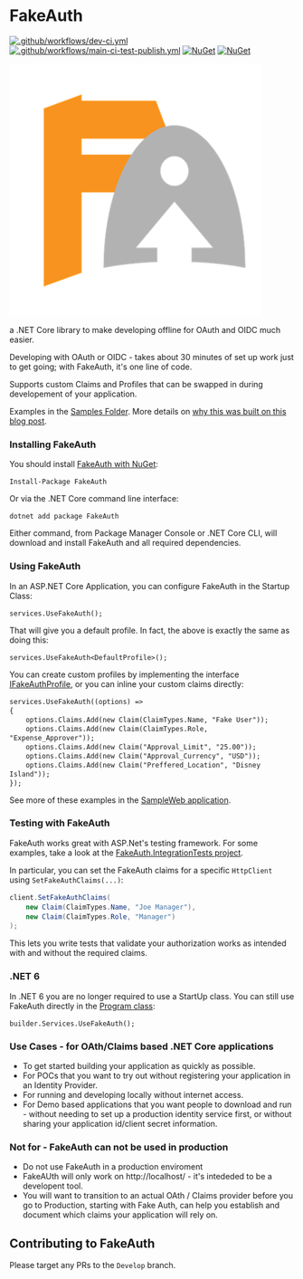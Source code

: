 # FakeAuth

[![.github/workflows/dev-ci.yml](https://github.com/calebjenkins/FakeAuth/actions/workflows/dev-ci.yml/badge.svg?branch=Develop)](https://github.com/calebjenkins/FakeAuth/actions/workflows/dev-ci.yml)
[![.github/workflows/main-ci-test-publish.yml](https://github.com/calebjenkins/FakeAuth/actions/workflows/main-ci-test-publish.yml/badge.svg?branch=main)](https://github.com/calebjenkins/FakeAuth/actions/workflows/main-ci-test-publish.yml)
[![NuGet](https://img.shields.io/nuget/dt/fakeauth.svg)](https://www.nuget.org/packages/fakeauth) 
[![NuGet](https://img.shields.io/nuget/vpre/fakeauth.svg)](https://www.nuget.org/packages/fakeauth)


![FakeAuth Logo](./assets/logo/FakeAuth_med.png "FakeAuth - for simple oAuth .NET 6 development")

a .NET Core library to make developing offline for OAuth and OIDC much easier. 

Developing with OAuth or OIDC - takes about 30 minutes of set up work just to get going; with FakeAuth, it's one line of code.  

Supports custom Claims and Profiles that can be swapped in during developement of your application. 

Examples in the [Samples Folder](https://github.com/calebjenkins/FakeAuth/tree/main/Samples).    More details on [why this was built on this blog post](https://developingux.com/introducing-fakeauth/).

### Installing FakeAuth

You should install [FakeAuth with NuGet](https://www.nuget.org/packages/FakeAuth):

    Install-Package FakeAuth
    
Or via the .NET Core command line interface:

    dotnet add package FakeAuth

Either command, from Package Manager Console or .NET Core CLI, will download and install FakeAuth and all required dependencies.

### Using FakeAuth

In an ASP.NET Core Application, you can configure FakeAuth in the Startup Class:

    services.UseFakeAuth();

That will give you a default profile. In fact, the above is exactly the same as doing this:

    services.UseFakeAuth<DefaultProfile>();

You can create custom profiles by implementing the interface [IFakeAuthProfile](https://github.com/calebjenkins/FakeAuth/blob/main/src/FakeAuth/Profiles/IFakeAuthProfile.cs),
or you can inline your custom claims directly:

    services.UseFakeAuth((options) =>
    {
		options.Claims.Add(new Claim(ClaimTypes.Name, "Fake User"));
		options.Claims.Add(new Claim(ClaimTypes.Role, "Expense_Approver"));
		options.Claims.Add(new Claim("Approval_Limit", "25.00"));
		options.Claims.Add(new Claim("Approval_Currency", "USD"));
		options.Claims.Add(new Claim("Preffered_Location", "Disney Island"));
	});

See more of these examples in the [SampleWeb application](https://github.com/calebjenkins/FakeAuth/tree/main/Samples/FakeAuth.SampleWeb).

### Testing with FakeAuth

FakeAuth works great with ASP.Net's testing framework. For some examples, take a look at the
[FakeAuth.IntegrationTests project](https://github.com/calebjenkins/FakeAuth/blob/main/Tests/FakeAuth.IntegrationTests).

In particular, you can set the FakeAuth claims for a specific `HttpClient` using `SetFakeAuthClaims(...)`:

```csharp
client.SetFakeAuthClaims(
    new Claim(ClaimTypes.Name, "Joe Manager"),
    new Claim(ClaimTypes.Role, "Manager")
);
```
This lets you write tests that validate your authorization works as intended with and without the required claims.

### .NET 6

In .NET 6 you are no longer required to use a StartUp class. You can still use FakeAuth directly in the [Program class](https://github.com/calebjenkins/FakeAuth/blob/main/Samples/nuget.SampleWeb6.0/Program.cs):

    builder.Services.UseFakeAuth();

### Use Cases - for OAth/Claims based .NET Core applications

- To get started building your application as quickly as possible.
- For POCs that you want to try out without registering your application in an Identity Provider.
- For running and developing locally without internet access.
- For Demo based applications that you want people to download and run - without needing to set up a production identity service first, or without sharing your application id/client secret information. 

### Not for - FakeAuth can not be used in production
- Do not use FakeAuth in a production enviroment
- FakeAUth will only work on http://localhost/ - it's intededed to be a developent tool.
- You will want to transition to an actual OAth / Claims provider before you go to Production, starting with Fake Auth, can help you establish and document which claims your application will rely on. 

## Contributing to FakeAuth

Please target any PRs to the `Develop` branch.